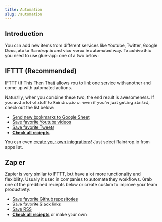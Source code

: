 ```yaml
---
title: Automation
slug: /automation
---
```

## Introduction

You can add new items from different services like Youtube, Twitter, Google Docs, etc to Raindrop.io and vise-verca in automated way.
To achive this you need to use glue-app: one of a two below:

## IFTTT (Recommended)
IFTTT (If This Then That) allows you to link one service with another and come up with automated actions.

Naturally, when you combine these two, the end result is awesomeness. 
If you add a lot of stuff to Raindrop.io or even if you’re just getting started, check out the list below:

- [Send new bookmarks to Google Sheet](https://ifttt.com/applets/hn5RNTPp-log-new-items-in-raindrop-io-to-a-google-sheet)
- [Save favorite Youtube videos](https://ifttt.com/applets/DJyFrvNd-save-liked-youtube-video-to-raindrop-io)
- [Save favorite Tweets](https://ifttt.com/applets/zY5kqKtL-save-the-tweets-you-like-in-raindrop-io)
- [**Check all reciepts**](https://ifttt.com/raindrop)

You can even [create your own integrations](https://ifttt.com/create)! Just select Raindrop.io from apps list.

## Zapier
Zapier is very similar to IFTTT, but have a lot more functionality and flexibility.
Usually it used in companies to automate they workflows. Grab one of the predifined reciepts below or create custom to improve your team productivity:

- [Save favorite Github repositories](https://zapier.com/apps/github/integrations/raindropio/231017/create-new-global-events-in-github-as-raindropio-items)
- [Save favorite Slack links](https://zapier.com/apps/raindropio/integrations/slack/110589/save-new-links-from-slack-messages-to-raindropio)
- [Save RSS](https://zapier.com/apps/raindropio/integrations/rss/205642/save-new-rss-items-to-raindropio)
- [**Check all reciepts**](https://zapier.com/apps/raindropio) or make your own